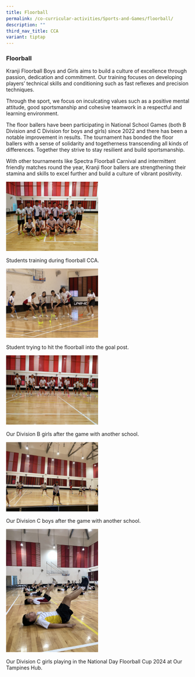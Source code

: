 ```yaml
---
title: Floorball
permalink: /co-curricular-activities/Sports-and-Games/floorball/
description: ""
third_nav_title: CCA
variant: tiptap
---
```

<h3>Floorball</h3>
<p>Kranji Floorball Boys and Girls&nbsp;aims to build a culture of excellence
through passion, dedication&nbsp;and commitment. Our training focuses on
developing players’ technical skills and conditioning&nbsp;such as fast
reflexes and precision techniques.</p>
<p>Through the sport, we focus on inculcating values such as a positive mental
attitude, good&nbsp;sportsmanship and cohesive teamwork in a respectful
and learning environment.</p>
<p>The floor ballers have been participating in National School Games (both
B Division and C Division for boys and girls) since 2022 and there has
been a notable improvement in results. The tournament has bonded the floor
ballers with a sense of solidarity and togetherness transcending all kinds
of differences. Together they strive to stay resilient and build sportsmanship.&nbsp;</p>
<p>With other tournaments like Spectra Floorball Carnival and intermittent
friendly matches round the year, Kranji floor ballers are strengthening
their stamina and skills to excel further and build a culture of vibrant
positivity.</p>
<p></p>
<div class="isomer-image-wrapper">
<img style="width:50%" height="auto" width="100%" src="/images/floor1.png">
</div>
<p>Students training during floorball CCA.</p>
<div class="isomer-image-wrapper">
<img style="width:50%" height="auto" width="100%" src="/images/floor2.png">
</div>
<p>Student trying to hit the floorball into the goal post.</p>
<div class="isomer-image-wrapper">
<img style="width:50%" height="auto" width="100%" src="/images/floor3.png">
</div>
<p>Our Division B girls after the game with another school.</p>
<div class="isomer-image-wrapper">
<img style="width:50%" height="auto" width="100%" src="/images/floor4.png">
</div>
<p>Our Division C boys after the game with another school.</p>
<div class="isomer-image-wrapper">
<img style="width:50%" height="auto" width="100%" src="/images/floor5.png">
</div>
<p>Our Division C girls playing in the National Day Floorball Cup 2024 at
Our Tampines Hub.</p>